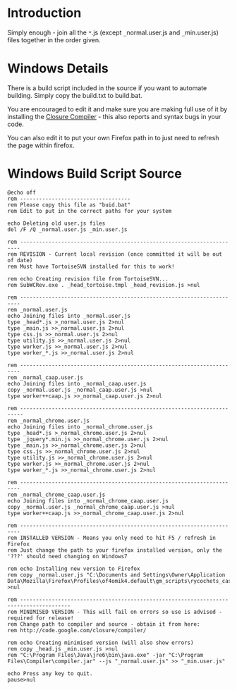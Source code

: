 # Introduction #

Simply enough - join all the `*`.js (except `_`normal.user.js and `_`min.user.js) files together in the order given.


# Windows Details #

There is a build script included in the source if you want to automate building. Simply copy the build.txt to build.bat.

You are encouraged to edit it and make sure you are making full use of it by installing the [Closure Compiler](http://code.google.com/closure/compiler/) - this also reports and syntax bugs in your code.

You can also edit it to put your own Firefox path in to just need to refresh the page within firefox.

# Windows Build Script Source #

```
@echo off
rem -----------------------------------
rem Please copy this file as "buid.bat"
rem Edit to put in the correct paths for your system

echo Deleting old user.js files
del /F /Q _normal.user.js _min.user.js

rem ----------------------------------------------------------------------
rem REVISION - Current local revision (once committed it will be out of date)
rem Must have TortoiseSVN installed for this to work!

rem echo Creating revision file from TortoiseSVN...
rem SubWCRev.exe . _head_tortoise.tmpl _head_revision.js >nul

rem ----------------------------------------------------------------------
rem _normal.user.js
echo Joining files into _normal.user.js
type _head*.js >_normal.user.js 2>nul
type _main.js >>_normal.user.js 2>nul
type css.js >>_normal.user.js 2>nul
type utility.js >>_normal.user.js 2>nul
type worker.js >>_normal.user.js 2>nul
type worker_*.js >>_normal.user.js 2>nul

rem ----------------------------------------------------------------------
rem _normal_caap.user.js
echo Joining files into _normal_caap.user.js
copy _normal.user.js _normal_caap.user.js >nul
type worker++caap.js >>_normal_caap.user.js 2>nul

rem -----------------------------------------------------------------------
rem _normal_chrome.user.js
echo Joining files into _normal_chrome.user.js
type _head*.js >_normal_chrome.user.js 2>nul
type _jquery*.min.js >>_normal_chrome.user.js 2>nul
type _main.js >>_normal_chrome.user.js 2>nul
type css.js >>_normal_chrome.user.js 2>nul
type utility.js >>_normal_chrome.user.js 2>nul
type worker.js >>_normal_chrome.user.js 2>nul
type worker_*.js >>_normal_chrome.user.js 2>nul

rem ----------------------------------------------------------------------
rem _normal_chrome_caap.user.js
echo Joining files into _normal_chrome_caap.user.js
copy _normal.user.js _normal_chrome_caap.user.js >nul
type worker++caap.js >>_normal_chrome_caap.user.js 2>nul

rem ----------------------------------------------------------------------
rem INSTALLED VERSION - Means you only need to hit F5 / refresh in Firefox
rem Just change the path to your firefox installed version, only the '???' should need changing on Windows7

rem echo Installing new version to Firefox
rem copy _normal.user.js "C:\Documents and Settings\Owner\Application Data\Mozilla\Firefox\Profiles\of4omik4.default\gm_scripts\rycochets_castle_age_gol\rycochets_castle_age_gol.user.js" >nul

rem --------------------------------------------------------------------------------------
rem MINIMISED VERSION - This will fail on errors so use is advised - required for release!
rem Change path to compiler and source - obtain it from here:
rem http://code.google.com/closure/compiler/

rem echo Creating minimised version (will also show errors)
rem copy _head.js _min.user.js >nul
rem "C:\Program Files\Java\jre6\bin\java.exe" -jar "C:\Program Files\Compiler\compiler.jar" --js "_normal.user.js" >> "_min.user.js"

echo Press any key to quit.
pause>nul
```